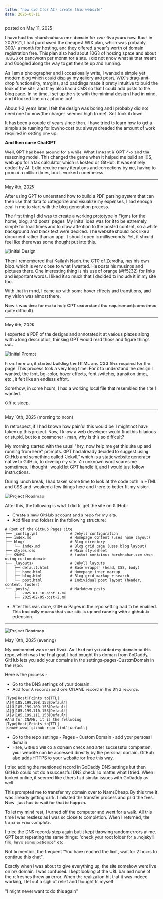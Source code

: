 ```yaml
---
title: "how did I(or AI) create this website"
date: 2025-05-11
---
```

posted on May 11, 2025

I have had the <harshnahar.com> domain for over five years now. Back in 2020-21, I had purchased the cheapest WIX plan, which was probably 300/- a month for hosting, and they offered a year's worth of domain registration free. This plan also had about 10GB of hosting space and about 100GB of bandwidth per month for a site. I did not know what all that meant and Googled along the way to get the site up and running.

As I am a photographer and I occasionally write, I wanted a simple yet modern blog which could display my gallery and posts. WIX's drag-and-drop functionality, margins, and paddings made it pretty intuitive to build the look of the site, and they also had a CMS so that I could add posts to the blog page. In no time, I set up the site with the minimal design I had in mind, and it looked fine on a phone too!

About 1-2 years later, I felt the design was boring and I probably did not need one for now(the charges seemed high to me). So I took it down.

It has been a couple of years since then. I have tried to learn how to get a simple site running for low/no cost but always dreaded the amount of work required in setting one up.

**And then came ChatGPT**

Well, GPT has been around for a while. What I meant is GPT 4-o and the reasoning model.
This changed the game when it helped me build an iOS, web app for a tax calculator which is hosted on GitHub. It was entirely coded by AI. It did require many iterations and corrections by me, having to prompt a million times, but it worked nonetheless.

-------------------------------------------------------

May 8th, 2025

After using GPT to understand how to build a PDF parsing system that can then use that data to categorize and visualize my expenses, I had enough zeal in me to start with the blog generation process.

The first thing I did was to create a working prototype in Figma for the home, blog, and posts' pages. My initial idea was for it to be extremely simple for load times and to draw attention to the posted content, so a white background and black text were decided. The website should look like a document rather than an app. It should open in milliseconds. Yet, it should feel like there was some thought put into this.

![Initial Design](https://raw.githubusercontent.com/harsh-nahar/assets/refs/heads/main/blog-images/Initial%20Design.webp)

Then I remembered that Kailash Nadh, the CTO of Zerodha, has his own blog, which is very close to what I wanted. He posts his musings and pictures there. One interesting thing is his use of orange (#ff5232) for links and important words. I liked it so much that I decided to include it in my site too.

With that in mind, I came up with some hover effects and transitions, and my vision was almost there.

Now it was time for me to help GPT understand the requirement(sometimes quite difficult).

-----------------------------------------------------------

May 9th, 2025

I exported a PDF of the designs and annotated it at various places along with a long description, thinking GPT would read those and figure things out.

![Initial Prompt](https://raw.githubusercontent.com/harsh-nahar/assets/refs/heads/main/blog-images/Initial%20Prompt.webp)

From here on, it started building the HTML and CSS files required for the page. This process took a very long time. For it to understand the design I wanted, the font, bg-color, hover effects, font switcher, transition times, etc., it felt like an endless effort.

Somehow, in some hours, I had a working local file that resembled the site I wanted.

Off to sleep.

---------------------------------------------------------

May 10th, 2025 (morning to noon)

In retrospect, if I had known how painful this would be, I might not have taken up this project.
Now, I know a web developer would find this hilarious or stupid, but to a commoner - man, why is this so difficult?

My morning started with the usual "hey, now help me get this site up and running from here" prompts. GPT had already decided to suggest using GitHub and something called “Jekyll," which is a static website generator native to GitHub, to develop my site. An unknown word scares me sometimes. I thought I would let GPT handle it, and I would just follow instructions.

During lunch break, I had taken some time to look at the code both in HTML and CSS and tweaked a few things here and there to better fit my vision.

![Project Roadmap](https://raw.githubusercontent.com/harsh-nahar/assets/refs/heads/main/blog-images/Code%20Screenshot.webp)

After this, the following is what I did to get the site on GitHub:
- Create a new GitHub account and a repo for my site.
- Add files and folders in the following structure:
```
# Root of the GitHub Pages site
├── _config.yml               # Jekyll configuration
├── index.md                  # Homepage content (uses home layout)
├── blog/                     # Blog directory
│   └── index.md              # Blog grid page (uses blog layout)
├── styles.css                # Main stylesheet
├── CNAME                     # (auto) contains: harshnahar.com when using custom domain
├── _layouts/                 # Jekyll layouts
│   ├── default.html          # Base wrapper (head, CSS, body)  
│   ├── home.html             # Homepage inner markup  
│   ├── blog.html             # Blog grid markup + search  
│   └── post.html             # Individual post layout (header, content, footer)
└── _posts/                   # Markdown posts
    ├── 2025-01-10-post-1.md
    ├── 2025-02-05-post-2.md
```
- After this was done, GitHub Pages in the repo setting had to be enabled. This basically means that your site is up and running with a github.io extension.

-------------------------------------------------------------------

![Project Roadmap](https://raw.githubusercontent.com/harsh-nahar/assets/refs/heads/main/blog-images/Roadmap.webp)

May 10th, 2025 (evening)

My excitement was short-lived. As I had not yet added my domain to this repo, which was the final goal. I had bought this domain from GoDaddy. GitHub lets you add your domains in the settings-pages-CustomDomain in the repo.

Here is the process - 
- Go to the DNS settings of your domain.
- Add four A records and one CNAME record in the DNS records:

```
|Type|Host|Points to|TTL|
|A|@|185.199.108.153|Default|
|A|@|185.199.109.153|Default|
|A|@|185.199.110.153|Default|
|A|@|185.199.111.153|Default|
#And for CNAME, it is the follwoing
|Type|Host|Points to|TTL|
|CNAME|www|`github repo link`|Default|
```
- Go to the repo settings - Pages - Custom Domain - add your personal domain
- Here, GitHub will do a domain check and after successful completion, your website can be accessed directly by the personal domain. GitHub also adds HTTPS to your website for free this way.

I tried adding the mentioned record in GoDaddy DNS settings but then GitHub could not do a successful DNS check no matter what I tried. When I looked online, it seemed like others had similar issues with GoDaddy as well.

This prompted me to transfer my domain over to NameCheap. By this time it was already getting dark. I initiated the transfer process and paid the fees. Now I just had to wait for that to happen.

To let my mind rest, I turned off the computer and went for a walk. All this time I was restless as I was so close to completion. When I returned, the transfer was complete.

I tried the DNS records step again but it kept throwing random errors at me. GPT kept repeating the same things: "check your root folder for a .nojekyll file, have some patience" etc.;

Not to mention, the frequent "You have reached the limit, wait for 2 hours to continue this chat".

Exactly when I was about to give everything up, the site somehow went live on my domain. I was confused. I kept looking at the URL bar and none of the refreshes threw an error. When the realization hit that it was indeed working, I let out a sigh of relief and thought to myself:

"I might never want to do this again"
